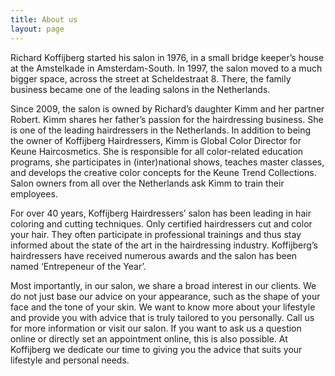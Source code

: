 ```yaml
---
title: About us
layout: page
---
```


Richard Koffijberg started his salon in 1976, in a small bridge keeper’s house at the Amstelkade in Amsterdam-South. In 1997, the salon moved to a much bigger space, across the street at Scheldestraat 8. There, the family business became one of the leading salons in the Netherlands.

Since 2009, the salon is owned by Richard’s daughter Kimm and her partner Robert. Kimm shares her father’s passion for the hairdressing business. She is one of the leading hairdressers in the Netherlands. In addition to being the owner of Koffijberg Hairdressers, Kimm is Global Color Director for Keune Haircosmetics. She is responsible for all color-related education programs, she participates in (inter)national shows, teaches master classes, and develops the creative color concepts for the Keune Trend Collections. Salon owners from all over the Netherlands ask Kimm to train their employees.

For over 40 years, Koffijberg Hairdressers’ salon has been leading in hair coloring and cutting techniques. Only certified hairdressers cut and color your hair. They often participate in professional trainings and thus stay informed about the state of the art in the hairdressing industry. Koffijberg’s hairdressers have received numerous awards and the salon has been named ‘Entrepeneur of the Year’.

Most importantly, in our salon, we share a broad interest in our clients. We do not just base our advice on your appearance, such as the shape of your face and the tone of your skin. We want to know more about your lifestyle and provide you with advice that is truly tailored to you personally. Call us for more information or visit our salon. If you want to ask us a question online or directly set an appointment online, this is also possible. At Koffijberg we dedicate our time to giving you the advice that suits your lifestyle and personal needs. 